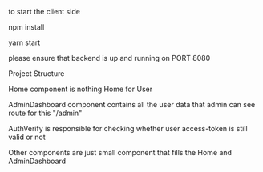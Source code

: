 to start the client side


npm install

yarn start

please ensure that backend is up and running on PORT 8080


Project Structure

Home component is nothing Home for User

AdminDashboard component contains all the user data that admin can see route for this "/admin"

AuthVerify is responsible for checking whether user access-token is still valid or not

Other components are just small component that fills the Home and AdminDashboard
